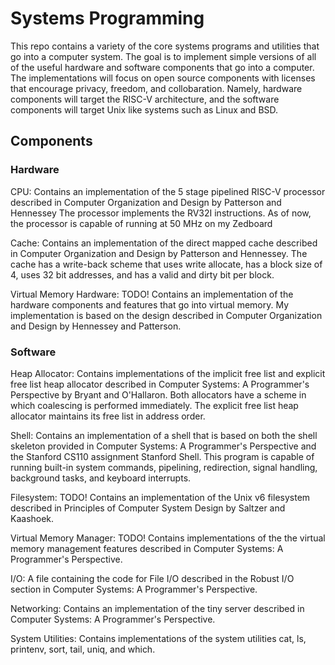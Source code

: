 # Systems Programming
This repo contains a variety of the core systems programs and utilities that go into a computer system. The goal is to implement simple versions of all of the useful hardware and software components that go into a computer. The implementations will
focus on open source components with licenses that encourage privacy, freedom, and collobaration. Namely, hardware components will target the RISC-V architecture, and the software components will target Unix like systems such as Linux and BSD.

## Components

### Hardware

CPU: Contains an implementation of the 5 stage pipelined RISC-V processor described in Computer Organization and Design by Patterson and Hennessey
The processor implements the RV32I instructions. As of now, the processor is capable of running at 50 MHz on my Zedboard

Cache: Contains an implementation of the direct mapped cache described in Computer Organization and Design by Patterson and Hennessey.
The cache has a write-back scheme that uses write allocate, has a block size of 4, uses 32 bit addresses, and has a valid and dirty bit per block.

Virtual Memory Hardware: TODO! Contains an implementation of the hardware components and features that go into virtual memory. My implementation
is based on the design described in Computer Organization and Design by Hennessey and Patterson. 

### Software

Heap Allocator: Contains implementations of the implicit free list and explicit free list heap allocator described in Computer Systems: A
Programmer's Perspective by Bryant and O'Hallaron. Both allocators have a scheme in which coalescing is performed immediately. The explicit free
list heap allocator maintains its free list in address order. 

Shell: Contains an implementation of a shell that is based on both the shell skeleton provided in Computer Systems: A Programmer's Perspective 
and the Stanford CS110 assignment Stanford Shell. This program is capable of running built-in system commands, pipelining, redirection, signal
handling, background tasks, and keyboard interrupts.

Filesystem: TODO! Contains an implementation of the Unix v6 filesystem described in Principles of Computer System Design by Saltzer and Kaashoek.

Virtual Memory Manager: TODO! Contains implementations of the the virtual memory management features described in Computer Systems: A Programmer's
Perspective.

I/O: A file containing the code for File I/O described in the Robust I/O section in Computer Systems: A Programmer's Perspective. 

Networking: Contains an implementation of the tiny server described in Computer Systems: A Programmer's Perspective. 

System Utilities: Contains implementations of the system utilities cat, ls, printenv, sort, tail, uniq, and which.


